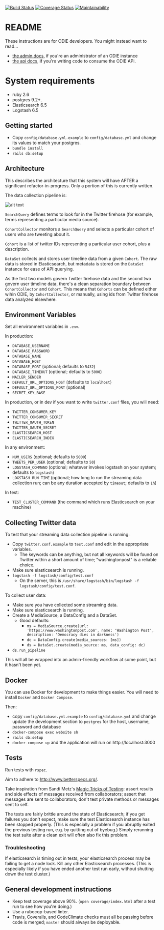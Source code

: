 [![Build Status](https://travis-ci.org/berkmancenter/odie_backend.svg?branch=master)](https://travis-ci.org/berkmancenter/odie_backend)
[![Coverage Status](https://coveralls.io/repos/github/berkmancenter/odie_backend/badge.svg?branch=master)](https://coveralls.io/github/berkmancenter/odie_backend?branch=master)
[![Maintainability](https://api.codeclimate.com/v1/badges/80c54b5a43b952542cdb/maintainability)](https://codeclimate.com/github/berkmancenter/odie_backend/maintainability)

# README

These instructions are for ODIE developers. You might instead want to read...
* [the admin docs](doc/admin.md), if you're an administrator of an ODIE instance
* [the api docs](doc/api.md), if you're writing code to consume the ODIE API.

# System requirements
* ruby 2.6
* postgres 9.2+.
* Elasticsearch 6.5
* Logstash 6.5

## Getting started
* Copy `config/database.yml.example` to `config/database.yml` and change its values to match your postgres.
* `bundle install`
* `rails db:setup`

## Architecture
This describes the architecture that this system will have AFTER a significant
refactor-in-progress. Only a portion of this is currently written.

The data collection pipeline is:

![alt text](docs/charts/architecture.png "Odie architecture diagram")

`SearchQuery` defines terms to look for in the Twitter firehose (for example,
terms representing a particular media source).

`CohortCollector` monitors a `SearchQuery` and selects a particular cohort of
users who are tweeting about it.

`Cohort` is a list of twitter IDs representing a particular user cohort, plus a
description.

`DataSet` collects and stores user timeline data from a given `Cohort`. The raw
data is stored in Elasticsearch, but metadata is stored on the `DataSet`
instance for ease of API querying.

As the first two models govern Twitter firehose data and the second two govern
user timeline data, there's a clean separation boundary between `CohortCollector`
and `Cohort`. This means that `Cohorts` can be defined either wihin ODIE, by
`CohortCollector`, or manually, using ids from Twitter firehose data analyzed
elsewhere.

## Environment Variables
Set all environment variables in `.env`.

In production:
* `DATABASE_USERNAME`
* `DATABASE_PASSWORD`
* `DATABASE_NAME`
* `DATABASE_HOST`
* `DATABASE_PORT` (optional; defaults to `5432`)
* `DATABASE_TIMEOUT` (optional; defaults to `5000`)
* `MAILER_SENDER`
* `DEFAULT_URL_OPTIONS_HOST` (defaults to `localhost`)
* `DEFAULT_URL_OPTIONS_PORT` (optional)
* `SECRET_KEY_BASE`

In production, or in dev if you want to write `twitter.conf` files, you will need:
* `TWITTER_CONSUMER_KEY`
* `TWITTER_CONSUMER_SECRET`
* `TWITTER_OAUTH_TOKEN`
* `TWITTER_OAUTH_SECRET`
* `ELASTICSEARCH_HOST`
* `ELASTICSEARCH_INDEX`

In any environment:
* `NUM_USERS` (optional; defaults to `5000`)
* `TWEETS_PER_USER` (optional; defaults to `50`)
* `LOGSTASH_COMMAND` (optional; whatever invokes logstash on your system; defaults to `logstash`)
* `LOGSTASH_RUN_TIME` (optional; how long to run the streaming data collection run; can be any duration accepted by `timeout`; defaults to `1h`)

In test:
* `TEST_CLUSTER_COMMAND` (the command which runs Elasticsearch on your machine)

## Collecting Twitter data
To test that your streaming data collection pipeline is running:
* Copy `twitter.conf.example` to `test.conf` and edit in the appropriate variables.
  * The keywords can be anything, but not all keywords will be found on Twitter within a short amount of time; "washingtonpost" is a reliable choice.
* Make sure elasticsearch is running.
* `logstash -f logstash/config/test.conf`
  - On the server, this is `/usr/share/logstash/bin/logstash -f logstash/config/test.conf`.

To collect user data:
* Make sure you have collected some streaming data.
* Make sure elasticsearch is running.
* Create a MediaSource, a DataConfig and a DataSet.
  - Good defaults:
    - `ms = MediaSource.create(url: 'https://www.washingtonpost.com', name: 'Washington Post', description: 'Democracy dies in darkness')`
    - `dc = DataConfig.create(media_sources: [ms])`
    - `ds = DataSet.create(media_source: ms, data_config: dc)`
* `ds.run_pipeline`

This will all be wrapped into an admin-friendly workflow at some point, but it hasn't been yet.

## Docker

You can use Docker for development to make things easier. You will need to install `Docker` and `Docker Compose`.

Then:
- copy `config/database.yml.example` to `config/database.yml` and change update the development section to `postgres` for the host, username, password and database
- `docker-compose exec website sh`
- `rails db:setup`
- `docker-compose up` and the application will run on http://localhost:3000

## Tests
Run tests with `rspec`.

Aim to adhere to http://www.betterspecs.org/.

Take inspiration from Sandi Metz's [Magic Tricks of Testing](https://www.youtube.com/watch?v=URSWYvyc42M): assert results and side effects of messages received from collaborators; assert that messages are sent to collaborators; don't test private methods or messages sent to self.

The tests are fairly brittle around the state of Elasticsearch; if you get
failures you don't expect, make sure the test Elasticsearch instance has been
stopped properly. (This is especially a problem if you abruptly exited the
previous testing run, e.g. by quitting out of byebug.) Simply rerunning the
test suite after a clean exit will often also fix this problem.

### Troubleshooting
If elasticsearch is timing out in tests, your elasticsearch process may be
failing to get a node lock. Kill any other Elasticsearch processes. (This is
especially likely if you have ended another test run early, without shutting
down the test cluster.)

## General development instructions
* Keep test coverage above 90%. (`open coverage/index.html` after a test run to see how you're doing.)
* Use a rubocop-based linter.
* Travis, Coveralls, and CodeClimate checks must all be passing before code is merged; `master` should always be deployable.
